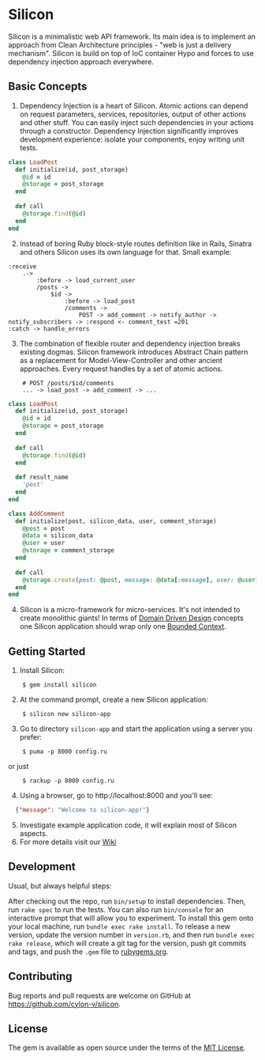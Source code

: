 # Silicon

Silicon is a minimalistic web API framework. Its main idea is to implement an approach 
from Clean Architecture principles - "web is just a delivery mechanism". 
Silicon is build on top of IoC container Hypo and forces to use dependency injection 
approach everywhere.  

## Basic Concepts

1. Dependency Injection is a heart of Silicon. Atomic actions can depend on request parameters, services, repositories, output of other 
actions and other stuff. You can easily inject such dependencies in your actions through a constructor. 
Dependency Injection significantly improves development experience: isolate your components, enjoy writing unit tests.

```ruby
class LoadPost
  def initialize(id, post_storage)
    @id = id
    @storage = post_storage
  end
  
  def call
    @storage.find(@id)
  end
end
```     

2. Instead of boring Ruby block-style routes definition like in Rails, Sinatra and others Silicon uses its 
own language for that. Small example:

```
:receive
    .->
        :before -> load_current_user          
        /posts ->
            $id ->
                :before -> load_post
                /comments ->
                    POST -> add_comment -> notify_author -> notify_subscribers -> :respond <- comment_test =201
:catch -> handle_errors
```

3. The combination of flexible router and dependency injection breaks existing dogmas. 
Silicon framework introduces Abstract Chain pattern as a replacement for Model-View-Controller 
and other ancient approaches. Every request handles by a set of atomic actions. 

```
    # POST /posts/$id/comments
    ... -> load_post -> add_comment -> ... 
``` 

```ruby
class LoadPost
  def initialize(id, post_storage)
    @id = id
    @storage = post_storage
  end
  
  def call
    @storage.find(@id)
  end
  
  def result_name
    'post'
  end 
end

class AddComment
  def initialize(post, silicon_data, user, comment_storage)
    @post = post
    @data = silicon_data
    @user = user
    @storage = comment_storage 
  end
  
  def call
    @storage.create(post: @post, message: @data[:message], user: @user)
  end  
end
```

4. Silicon is a micro-framework for micro-services. It's not intended to create monolithic giants! 
In terms of [Domain Driven Design](https://en.wikipedia.org/wiki/Domain-driven_design) 
concepts one Silicon application should wrap only one [Bounded Context](https://en.wikipedia.org/wiki/Domain-driven_design#Bounded_context).  

## Getting Started

1. Install Silicon: 

```
    $ gem install silicon
```

2. At the command prompt, create a new Silicon application:

```
    $ silicon new silicon-app
```

3. Go to directory `silicon-app` and start the application using a server you prefer:

```
    $ puma -p 8000 config.ru
```

or just

```
    $ rackup -p 8000 config.ru
```

4. Using a browser, go to http://localhost:8000 and you'll see: 

```json
  {"message": "Welcome to silicon-app!"}
```

5. Investigate example application code, it will explain most of Silicon aspects.
6. For more details visit our [Wiki](https://github.com/cylon-v/silicon/wiki) 

## Development

Usual, but always helpful steps:
 
After checking out the repo, run `bin/setup` to install dependencies. Then, run `rake spec` to run the tests. You can also run `bin/console` for an interactive prompt that will allow you to experiment.
To install this gem onto your local machine, run `bundle exec rake install`. 
To release a new version, update the version number in `version.rb`, and then run `bundle exec rake release`, which will create a git tag for the version, push git commits and tags, and push the `.gem` file to [rubygems.org](https://rubygems.org).

## Contributing

Bug reports and pull requests are welcome on GitHub at https://github.com/cylon-v/silicon.

## License

The gem is available as open source under the terms of the [MIT License](http://opensource.org/licenses/MIT).
